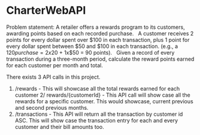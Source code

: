 # CharterWebAPI

Problem statement: A retailer offers a rewards program to its customers, awarding points based on each recorded purchase.
 
A customer receives 2 points for every dollar spent over $100 in each transaction, plus 1 point for every
dollar spent between $50 and $100 in each transaction.
(e.g., a $120 purchase = 2x$20 + 1x$50 = 90 points).
 
Given a record of every transaction during a three-month period, calculate the reward points earned for
each customer per month and total.

There exists 3 API calls in this project. 
1. /rewards - This will showcase all the total rewards earned for each customer
2/ rewards/{customerId} - This API call will show case all the rewards for a specific customer. This would showcase, current previous and second previous months.
3. /transactions - This API will return all the transaction by customer id ASC. This will show case the transaction entry for each and every customer and their bill amounts too. 



